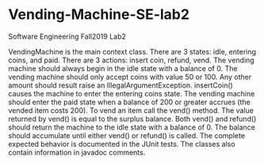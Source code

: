 # Vending-Machine-SE-lab2
Software Engineering Fall2019 Lab2

VendingMachine is the main context class.
There are 3 states: idle, entering coins, and paid.
There are 3 actions: insert coin, refund, vend.
The vending machine should always begin in the idle state
with a balance of 0.
The vending machine should only accept coins with value 50
or 100. Any other amount should result raise an
IllegalArgumentException.
insertCoin() causes the machine to enter the entering coins
state.
The vending machine should enter the paid state when a
balance of 200 or greater accrues (the vended item costs 200).
To vend an item call the vend() method.
The value returned by vend() is equal to the surplus balance.
Both vend() and refund() should return the machine to the
idle state with a balance of 0.
The balance should accumulate until either vend() or
refund() is called.
The complete expected behavior is documented in the JUnit
tests.
The classes also contain information in javadoc comments.
